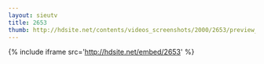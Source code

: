 ```yaml
---
layout: sieutv
title: 2653
thumb: http://hdsite.net/contents/videos_screenshots/2000/2653/preview_360p.mp4.jpg
---
```

{% include iframe src='http://hdsite.net/embed/2653' %}
 
